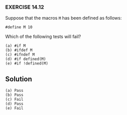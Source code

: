 ### EXERCISE 14.12
Suppose that the macros `M` has been defined as follows:
```
#define M 10
```
Which of the following tests will fail?
```
(a) #if M
(b) #ifdef M 
(c) #ifndef M
(d) #if defined(M)
(e) #if !defined(M)
```
## Solution
```
(a) Pass
(b) Pass
(c) Fail
(d) Pass
(e) Fail
```
